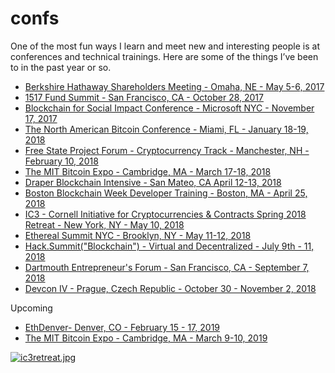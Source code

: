 # confs
One of the most fun ways I learn and meet new and interesting people is at conferences and technical trainings. Here are some of the things I’ve been to in the past year or so.

 * [Berkshire Hathaway Shareholders Meeting - Omaha, NE - May 5-6, 2017](http://www.berkshirehathaway.com/meet01/2017Meetinginfo.pdf)
 * [1517 Fund Summit - San Francisco, CA - October 28, 2017](http://www.1517fund.com/)
 * [Blockchain for Social Impact Conference - Microsoft NYC - November 17, 2017](https://www.eventbrite.com/e/blockchain-for-social-impact-conference-tickets-38602836122)
 * [The North American Bitcoin Conference - Miami, FL - January 18-19, 2018](https://btcmiami.com/)
 * [Free State Project Forum - Cryptocurrency Track - Manchester, NH - February 10, 2018](https://nhlibertyforum.com/)
 * [The MIT Bitcoin Expo - Cambridge, MA - March 17-18, 2018](http://mitbitcoinexpo.org/)
 * [Draper Blockchain Intensive - San Mateo, CA April 12-13, 2018](https://www.draperuniversity.com/executive-blockchain-program/)
 * [Boston Blockchain Week Developer Training - Boston, MA - April 25, 2018](https://developer-training.pillar.vc/)
 * [IC3 - Cornell Initiative for Cryptocurrencies & Contracts Spring 2018 Retreat - New York, NY - May 10, 2018](http://www.initc3.org/)
 * [Ethereal Summit NYC - Brooklyn, NY - May 11-12, 2018](https://etherealsummit.com/)
 * [Hack.Summit("Blockchain") - Virtual and Decentralized - July 9th - 11, 2018](https://hacksummit.org/)
 * [Dartmouth Entrepreneur's Forum - San Francisco, CA - September 7, 2018](https://dartmouthentrepreneursforum.splashthat.com/)
 * [Devcon IV - Prague, Czech Republic - October 30 - November 2, 2018](https://devcon4.ethereum.org/)
 
 Upcoming
  * [EthDenver- Denver, CO - February 15 - 17, 2019](http://ethdenver.com/)
  * [The MIT Bitcoin Expo - Cambridge, MA - March 9-10, 2019](http://mitbitcoinexpo.org/)
  
 
[![ic3retreat.jpg](https://s7.postimg.cc/ooccxqv3f/ic3retreat.jpg)](https://postimg.cc/image/bk6sl231j/)
